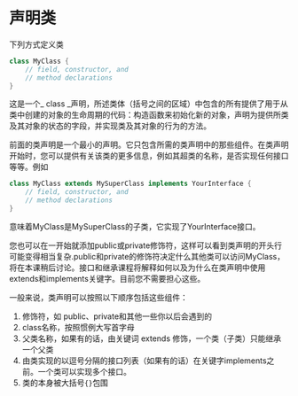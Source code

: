 # 声明类

下列方式定义类

```java
class MyClass {
    // field, constructor, and 
    // method declarations
}
```

这是一个_ class _声明，所述类体（括号之间的区域）中包含的所有提供了用于从类中创建的对象的生命周期的代码：构造函数来初始化新的对象，声明为提供所类及其对象的状态的字段，并实现类及其对象的行为的方法。

前面的类声明是一个最小的声明。它只包含所需的类声明中的那些组件。在类声明开始时，您可以提供有关该类的更多信息，例如其超类的名称，是否实现任何接口等等。例如

```java
class MyClass extends MySuperClass implements YourInterface {
    // field, constructor, and
    // method declarations
}
```

意味着MyClass是MySuperClass的子类，它实现了YourInterface接口。

您也可以在一开始就添加public或private修饰符，这样可以看到类声明的开头行可能变得相当复杂.public和private的修饰符决定什么其他类可以访问MyClass，将在本课稍后讨论。接口和继承课程将解释如何以及为什么在类声明中使用extends和implements关键字。目前您不需要担心这些。

一般来说，类声明可以按照以下顺序包括这些组件：

1. 修饰符，如 public、private和其他一些你以后会遇到的
2. class名称，按照惯例大写首字母
3. 父类名称，如果有的话，由关键词 extends 修饰，一个类（子类）只能继承一个父类
4. 由类实现的以逗号分隔的接口列表（如果有的话）在关键字implements之前。一个类可以实现多个接口。
5. 类的本身被大括号`{}`包围